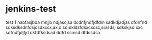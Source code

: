 # jenkins-test
test 1
nabfasjbda
mnjjb
ndjascjsa
dcdnfjndfjdfdm
sadkdjadjas
dfdnfnd
sdksdksdnfdsjcsdxccx,ax,c
sd;dkldsfdsxcxcsc,sc\sdsj
sdkskjsd
xxc
sdfndfjdjfjd
dkfdfksdsad
ddfd
ssmsd
dfdssdsa
